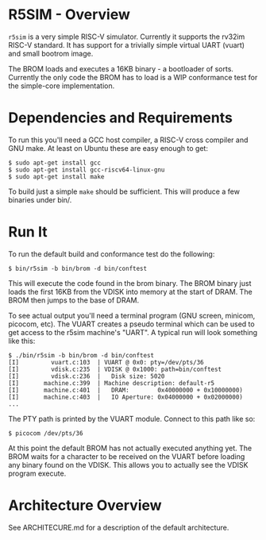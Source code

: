 # R5SIM - Overview

`r5sim` is a very simple RISC-V simulator. Currently it supports the rv32im
RISC-V standard. It has support for a trivially simple virtual UART (vuart)
and small bootrom image.

The BROM loads and executes a 16KB binary - a bootloader of sorts. Currently
the only code the BROM has to load is a WIP conformance test for the
simple-core implementation.

# Dependencies and Requirements

To run this you'll need a GCC host compiler, a RISC-V cross compiler and
GNU make. At least on Ubuntu these are easy enough to get:

    $ sudo apt-get install gcc
    $ sudo apt-get install gcc-riscv64-linux-gnu
    $ sudo apt-get install make

To build just a simple `make` should be sufficient. This will produce a few
binaries under bin/.

# Run It

To run the default build and conformance test do the following:

    $ bin/r5sim -b bin/brom -d bin/conftest

This will execute the code found in the brom binary. The BROM binary just
loads the first 16KB from the VDISK into memory at the start of DRAM.
The BROM then jumps to the base of DRAM.

To see actual output you'll need a terminal program (GNU screen, minicom,
picocom, etc). The VUART creates a pseudo terminal which can be used to
get access to the r5sim machine's "UART". A typical run will look something
like this:

```
$ ./bin/r5sim -b bin/brom -d bin/conftest
[I]         vuart.c:103  | VUART @ 0x0: pty=/dev/pts/36
[I]         vdisk.c:235  | VDISK @ 0x1000: path=bin/conftest
[I]         vdisk.c:236  |   Disk size: 5020
[I]       machine.c:399  | Machine description: default-r5
[I]       machine.c:401  |   DRAM:        0x40000000 + 0x10000000)
[I]       machine.c:403  |   IO Aperture: 0x04000000 + 0x02000000)
...
```

The PTY path is printed by the VUART module. Connect to this path like so:

```
$ picocom /dev/pts/36
```

At this point the default BROM has not actually executed anything yet. The
BROM waits for a character to be received on the VUART before loading any
binary found on the VDISK. This allows you to actually see the VDISK program
execute.

# Architecture Overview

See ARCHITECURE.md for a description of the default architecture.
